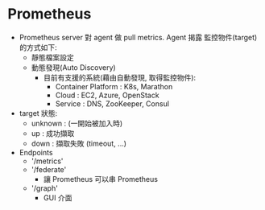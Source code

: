 # Prometheus

- Prometheus server 對 agent 做 pull metrics. Agent 揭露 監控物件(target) 的方式如下:
    - 靜態檔案設定
    - 動態發現(Auto Discovery)
        - 目前有支援的系統(藉由自動發現, 取得監控物件):
            - Container Platform : K8s, Marathon
            - Cloud              : EC2, Azure, OpenStack
            - Service            : DNS, ZooKeeper, Consul
- target 狀態:
    - unknown : (一開始被加入時)
    - up      : 成功擷取
    - down    : 擷取失敗 (timeout, ...)
- Endpoints
    - '/metrics'
    - '/federate'
        - 讓 Prometheus 可以串 Prometheus
    - '/graph'
        - GUI 介面
